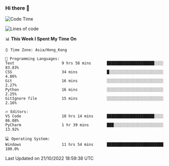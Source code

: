 ### Hi there 👋

<!--
**RoiexLee/RoiexLee** is a ✨ _special_ ✨ repository because its `README.md` (this file) appears on your GitHub profile.

Here are some ideas to get you started:

- 🔭 I’m currently working on ...
- 🌱 I’m currently learning ...
- 👯 I’m looking to collaborate on ...
- 🤔 I’m looking for help with ...
- 💬 Ask me about ...
- 📫 How to reach me: ...
- 😄 Pronouns: ...
- ⚡ Fun fact: ...
-->

<!--START_SECTION:waka-->
![Code Time](http://img.shields.io/badge/Code%20Time-31%20hrs%2024%20mins-blue)

![Lines of code](https://img.shields.io/badge/From%20Hello%20World%20I%27ve%20Written-10%20Thousand%20lines%20of%20code-blue)

📊 **This Week I Spent My Time On** 

```text
⌚︎ Time Zone: Asia/Hong_Kong

💬 Programming Languages: 
Text                     9 hrs 58 mins       █████████████████████░░░░   83.83% 
CSS                      34 mins             █░░░░░░░░░░░░░░░░░░░░░░░░   4.86% 
Git                      16 mins             ░░░░░░░░░░░░░░░░░░░░░░░░░   2.27% 
Python                   16 mins             ░░░░░░░░░░░░░░░░░░░░░░░░░   2.25% 
GitIgnore file           15 mins             ░░░░░░░░░░░░░░░░░░░░░░░░░   2.16%

🔥 Editors: 
VS Code                  10 hrs 14 mins      █████████████████████░░░░   86.08% 
PyCharm                  1 hr 39 mins        ███░░░░░░░░░░░░░░░░░░░░░░   13.92%

💻 Operating System: 
Windows                  11 hrs 54 mins      █████████████████████████   100.0%

```


 Last Updated on 21/10/2022 18:59:38 UTC
<!--END_SECTION:waka-->
